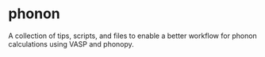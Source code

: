 # phonon
A collection of tips, scripts, and files to enable a better workflow for phonon calculations using VASP and phonopy.
